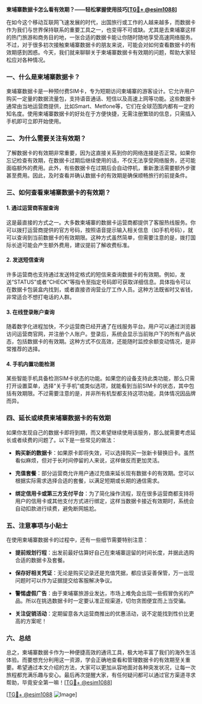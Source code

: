 **柬埔寨数据卡怎么看有效期？——轻松掌握使用技巧[[TG💪+ @esim1088](https://t.me/s/esim1088)]**

在如今这个移动互联网飞速发展的时代，出国旅行或工作的人越来越多，而数据卡作为我们与世界保持联系的重要工具之一，也变得不可或缺。尤其是去柬埔寨这样的热门旅游和商务目的地，一张合适的数据卡能让你随时随地享受高速网络服务。不过，对于很多初次接触柬埔寨数据卡的朋友来说，可能会对如何查看数据卡的有效期感到困惑。今天，我们就来聊聊关于柬埔寨数据卡有效期的问题，帮助大家轻松应对各种情况。

### **一、什么是柬埔寨数据卡？**

柬埔寨数据卡是一种预付费SIM卡，专为短期访问柬埔寨的游客设计。它允许用户购买一定量的数据流量包，支持语音通话、短信以及高速上网等功能。这些数据卡通常由当地运营商提供，比如Smart、Metfone等，它们在全球范围内都有一定的知名度。使用柬埔寨数据卡的好处在于方便快捷，无需注册繁琐的信息，只需插入手机即可立即开始使用。

### **二、为什么需要关注有效期？**

了解数据卡的有效期非常重要，因为这直接关系到你的网络连接是否正常。如果你忘记检查有效期，在数据卡过期后继续使用的话，不仅无法享受网络服务，还可能面临额外的费用。此外，有些数据卡在过期后会自动停机，重新激活需要额外步骤甚至费用。因此，及时查看并确认数据卡的有效期是确保顺畅旅行的前提条件。

### **三、如何查看柬埔寨数据卡的有效期？**

#### **1. 通过运营商客服查询**
这是最直接的方式之一。大多数柬埔寨的数据卡运营商都提供了客服热线服务。你可以拨打运营商提供的官方号码，按照语音提示输入相关信息（如手机号码），就可以查询到当前数据卡的有效期限。这种方式虽然简单，但需要注意的是，拨打国际长途可能会产生额外费用，建议提前了解收费标准。

#### **2. 发送短信查询**
许多运营商也支持通过发送特定格式的短信来查询数据卡的有效期。例如，发送“STATUS”或者“CHECK”等指令至指定号码即可获取详细信息。具体指令可以在数据卡包装盒内找到，或者直接咨询营业厅工作人员。这种方法既省时又省钱，非常适合不想打电话的人群。

#### **3. 在线登录账户查询**
随着数字化进程加快，不少运营商已经开通了在线服务平台。用户可以通过浏览器访问运营商官网，并注册个人账户。登录后，系统会显示当前账户下的所有产品状态，包括数据卡的有效期。这种方式不仅高效，还能随时监控余额变动情况，是非常推荐的选择。

#### **4. 手机内置功能检测**
某些智能手机具备检测SIM卡状态的功能。如果您的设备支持此类功能，那么只需打开设置菜单，选择“关于手机”或类似选项，就能看到当前SIM卡的状态，其中包括有效期限。不过需要注意的是，并非所有机型都支持这项功能，具体情况因品牌而异。

### **四、延长或续费柬埔寨数据卡的有效期**

如果你发现自己的数据卡即将到期，而又希望继续使用该服务，那么就需要考虑延长或者续费的问题了。以下是一些常见的做法：

- **购买新的数据卡**：如果原卡即将失效，可以选择购买一张新卡替换旧卡。虽然看似麻烦，但对于长时间停留的人来说，这样做反而更加灵活。
  
- **充值套餐**：部分运营商允许用户通过充值来延长现有数据卡的有效期。您可以根据实际需求选择合适的套餐，以满足短期或长期的通信需求。

- **绑定信用卡或第三方支付平台**：为了简化操作流程，现在很多运营商都支持将用户的信用卡或其他支付方式进行绑定，这样当数据卡接近有效期时，系统会自动扣款进行续费，避免断网尴尬。

### **五、注意事项与小贴士**

在使用柬埔寨数据卡的过程中，还有一些细节需要特别注意：

- **提前规划行程**：出发前最好估算好自己在柬埔寨逗留的时间长度，并据此选购合适的数据卡及套餐。
  
- **保存好相关凭证**：无论是购买记录还是充值凭据，都应该妥善保管，万一出现问题时可以作为证据提交给客服解决争议。

- **警惕虚假广告**：由于柬埔寨旅游业发达，市场上难免会出现一些假冒伪劣的产品。所以在挑选数据卡时一定要认准正规渠道，切勿贪图便宜而上当受骗。

- **关注促销活动**：定期留意各大运营商推出的优惠活动，说不定能找到性价比更高的方案呢！

### **六、总结**

总之，柬埔寨数据卡作为一种便捷高效的通讯工具，极大地丰富了我们的海外生活体验。而要想充分利用这一资源，学会正确地查看和管理数据卡的有效期至关重要。希望通过本文介绍的方法，大家可以更加从容地面对各种突发状况，让每一次旅程都充满乐趣与安心。最后再次提醒大家，有任何疑问都可以通过官方渠道寻求帮助，毕竟安全第一嘛！[[TG💪+ @esim1088](https://t.me/s/esim1088)]

[[TG💪+ @esim1088](https://t.me/s/esim1088) ![Image](https://i.postimg.cc/4NQfJmqS/Snipaste-2025-05-13-00-14-12.png)]